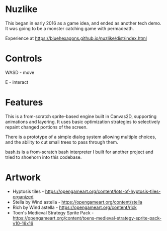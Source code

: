 # Nuzlike

This began in early 2016 as a game idea, and ended as another tech demo. It was
going to be a monster catching game with permadeath.

Experience at https://bluehexagons.github.io/nuzlike/dist/index.html


# Controls

WASD - move

E - interact


# Features

This is a from-scratch sprite-based engine built in Canvas2D,
supporting animations and layering. It uses basic optimization
strategies to selectively repaint changed portions of the screen.

There is a prototype of a simple dialog system allowing multiple choices,
and the ability to cut small trees to pass through them.

bash.ts is a from-scratch bash interpreter I built for another project
and tried to shoehorn into this codebase.


# Artwork

* Hyptosis tiles - https://opengameart.org/content/lots-of-hyptosis-tiles-organized
* Stella by Wind astella - https://opengameart.org/content/stella
* Rich by Wind astella - https://opengameart.org/content/rick
* Toen's Medieval Strategy Sprite Pack - https://opengameart.org/content/toens-medieval-strategy-sprite-pack-v10-16x16
